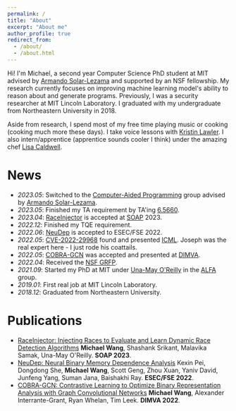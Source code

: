 ```yaml
---
permalink: /
title: "About"
excerpt: "About me"
author_profile: true
redirect_from: 
  - /about/
  - /about.html
---
```



Hi! I'm Michael, a second year Computer Science PhD student at MIT advised by [Armando Solar-Lezama](https://people.csail.mit.edu/asolar/) and supported by an NSF fellowship. My research currently focuses on improving machine learning model's ability to reason about and generate programs. Previously, I was a security researcher at MIT Lincoln Laboratory. I graduated with my undergraduate from Northeastern University in 2018.

Aside from research, I spend most of my free time playing music or cooking (cooking much more these days). I take voice lessons with [Kristin Lawler](https://www.kristinlawler.com/). I also intern/apprentice (apprentice sounds cooler I think) under the amazing chef [Lisa Caldwell](http://www.lisaecaldwell.com/). 



News
=====
- _2023.05_: Switched to the [Computer-Aided Programming](http://groups.csail.mit.edu/cap/) group advised by [Armando Solar-Lezama](https://people.csail.mit.edu/asolar/).
- _2023.05_: Finished my TA requirement by TA'ing [6.5660](https://css.csail.mit.edu/6.858/2023/).
- _2023.04_: [RaceInjector](https://dl.acm.org/doi/abs/10.1145/3589250.3596142) is accepted at [SOAP](https://pldi23.sigplan.org/home/SOAP-2023) 2023.
- _2022.12_: Finished my TQE requirement.
- _2022.06_: [NeuDep](https://arxiv.org/abs/2210.02853) is accepted to ESEC/FSE 2022.
- _2022.05_: [CVE-2022-29968](https://ubuntu.com/security/CVE-2022-29968) found and presented [ICML](https://icml.cc/virtual/2022/workshop/13458). Joseph was the real expert here - I just rode his coattails. 
- _2022.05_: [COBRA-GCN](https://dl.acm.org/doi/abs/10.1007/978-3-031-09484-2_4) was accepted and presented at [DIMVA](https://sites.unica.it/dimva2022/program/).
- _2022.04_: Received the [NSF GRFP](https://www.nsfgrfp.org/).
- _2021.09_: Started my PhD at MIT under [Una-May O'Reilly](https://alfagroup.csail.mit.edu/unamay) in the [ALFA](https://alfagroup.csail.mit.edu/) group.
- _2019.01_: First real job at MIT Lincoln Laboratory.
- _2018.12_: Graduated from Northeastern University.

Publications
=====
- [RaceInjector: Injecting Races to Evaluate and Learn Dynamic Race Detection Algorithms](https://dl.acm.org/doi/abs/10.1145/3589250.3596142) __Michael Wang__, Shashank Srikant, Malavika Samak, Una-May O'Reilly. __SOAP 2023__.
- [NeuDep: Neural Binary Memory Dependence Analysis](https://arxiv.org/abs/2210.02853) Kexin Pei, Dongdong She, __Michael Wang__, Scott Geng, Zhou Xuan, Yaniv David, Junfeng Yang, Suman Jana, Baishakhi Ray. __ESEC/FSE 2022__.
- [COBRA-GCN: Contrastive Learning to Optimize Binary Representation Analysis with Graph Convolutional Networks](https://dl.acm.org/doi/abs/10.1007/978-3-031-09484-2_4) __Michael Wang__, Alexander Interrante-Grant, Ryan Whelan, Tim Leek. __DIMVA 2022__.

